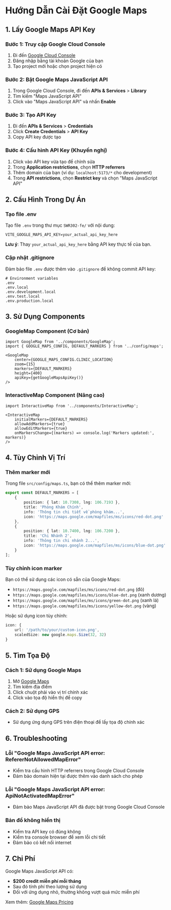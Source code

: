 # Hướng Dẫn Cài Đặt Google Maps

## 1. Lấy Google Maps API Key

### Bước 1: Truy cập Google Cloud Console
1. Đi đến [Google Cloud Console](https://console.cloud.google.com/)
2. Đăng nhập bằng tài khoản Google của bạn
3. Tạo project mới hoặc chọn project hiện có

### Bước 2: Bật Google Maps JavaScript API
1. Trong Google Cloud Console, đi đến **APIs & Services** > **Library**
2. Tìm kiếm "Maps JavaScript API"
3. Click vào "Maps JavaScript API" và nhấn **Enable**

### Bước 3: Tạo API Key
1. Đi đến **APIs & Services** > **Credentials**
2. Click **Create Credentials** > **API Key**
3. Copy API key được tạo

### Bước 4: Cấu hình API Key (Khuyến nghị)
1. Click vào API key vừa tạo để chỉnh sửa
2. Trong **Application restrictions**, chọn **HTTP referrers**
3. Thêm domain của bạn (ví dụ: `localhost:5173/*` cho development)
4. Trong **API restrictions**, chọn **Restrict key** và chọn "Maps JavaScript API"

## 2. Cấu Hình Trong Dự Án

### Tạo file .env
Tạo file `.env` trong thư mục `SWR302-fe/` với nội dung:

```env
VITE_GOOGLE_MAPS_API_KEY=your_actual_api_key_here
```

**Lưu ý**: Thay `your_actual_api_key_here` bằng API key thực tế của bạn.

### Cập nhật .gitignore
Đảm bảo file `.env` được thêm vào `.gitignore` để không commit API key:

```gitignore
# Environment variables
.env
.env.local
.env.development.local
.env.test.local
.env.production.local
```

## 3. Sử Dụng Components

### GoogleMap Component (Cơ bản)
```tsx
import GoogleMap from '../components/GoogleMap';
import { GOOGLE_MAPS_CONFIG, DEFAULT_MARKERS } from '../config/maps';

<GoogleMap
    center={GOOGLE_MAPS_CONFIG.CLINIC_LOCATION}
    zoom={15}
    markers={DEFAULT_MARKERS}
    height={400}
    apiKey={getGoogleMapsApiKey()}
/>
```

### InteractiveMap Component (Nâng cao)
```tsx
import InteractiveMap from '../components/InteractiveMap';

<InteractiveMap
    initialMarkers={DEFAULT_MARKERS}
    allowAddMarkers={true}
    allowEditMarkers={true}
    onMarkersChange={(markers) => console.log('Markers updated:', markers)}
/>
```

## 4. Tùy Chỉnh Vị Trí

### Thêm marker mới
Trong file `src/config/maps.ts`, bạn có thể thêm marker mới:

```typescript
export const DEFAULT_MARKERS = [
    {
        position: { lat: 10.7308, lng: 106.7193 },
        title: 'Phòng Khám Chính',
        info: 'Thông tin chi tiết về phòng khám...',
        icon: 'https://maps.google.com/mapfiles/ms/icons/red-dot.png'
    },
    {
        position: { lat: 10.7400, lng: 106.7200 },
        title: 'Chi Nhánh 2',
        info: 'Thông tin chi nhánh 2...',
        icon: 'https://maps.google.com/mapfiles/ms/icons/blue-dot.png'
    }
];
```

### Tùy chỉnh icon marker
Bạn có thể sử dụng các icon có sẵn của Google Maps:
- `https://maps.google.com/mapfiles/ms/icons/red-dot.png` (đỏ)
- `https://maps.google.com/mapfiles/ms/icons/blue-dot.png` (xanh dương)
- `https://maps.google.com/mapfiles/ms/icons/green-dot.png` (xanh lá)
- `https://maps.google.com/mapfiles/ms/icons/yellow-dot.png` (vàng)

Hoặc sử dụng icon tùy chỉnh:
```typescript
icon: {
    url: '/path/to/your/custom-icon.png',
    scaledSize: new google.maps.Size(32, 32)
}
```

## 5. Tìm Tọa Độ

### Cách 1: Sử dụng Google Maps
1. Mở [Google Maps](https://maps.google.com/)
2. Tìm kiếm địa điểm
3. Click chuột phải vào vị trí chính xác
4. Click vào tọa độ hiển thị để copy

### Cách 2: Sử dụng GPS
- Sử dụng ứng dụng GPS trên điện thoại để lấy tọa độ chính xác

## 6. Troubleshooting

### Lỗi "Google Maps JavaScript API error: RefererNotAllowedMapError"
- Kiểm tra cấu hình HTTP referrers trong Google Cloud Console
- Đảm bảo domain hiện tại được thêm vào danh sách cho phép

### Lỗi "Google Maps JavaScript API error: ApiNotActivatedMapError"
- Đảm bảo Maps JavaScript API đã được bật trong Google Cloud Console

### Bản đồ không hiển thị
- Kiểm tra API key có đúng không
- Kiểm tra console browser để xem lỗi chi tiết
- Đảm bảo có kết nối internet

## 7. Chi Phí

Google Maps JavaScript API có:
- **$200 credit miễn phí mỗi tháng**
- Sau đó tính phí theo lượng sử dụng
- Đối với ứng dụng nhỏ, thường không vượt quá mức miễn phí

Xem thêm: [Google Maps Pricing](https://developers.google.com/maps/pricing) 